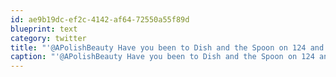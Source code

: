 ```yaml
---
id: ae9b19dc-ef2c-4142-af64-72550a55f89d
blueprint: text
category: twitter
title: "'@APolishBeauty Have you been to Dish and the Spoon on 124 and Stony Plain?"
caption: "'@APolishBeauty Have you been to Dish and the Spoon on 124 and Stony Plain?"
---
```

